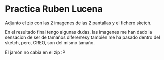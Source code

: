 # Practica Ruben Lucena

Adjunto el zip con las 2 imagenes de las 2 pantallas y el fichero sketch.

En el resultado final tengo algunas dudas, las imagenes me han dado la sensacion de ser de tamaños diferentesy también me ha pasado dentro del sketch, pero, CREO, son del mismo tamaño.

El jamón no cabía en el zip :P 

